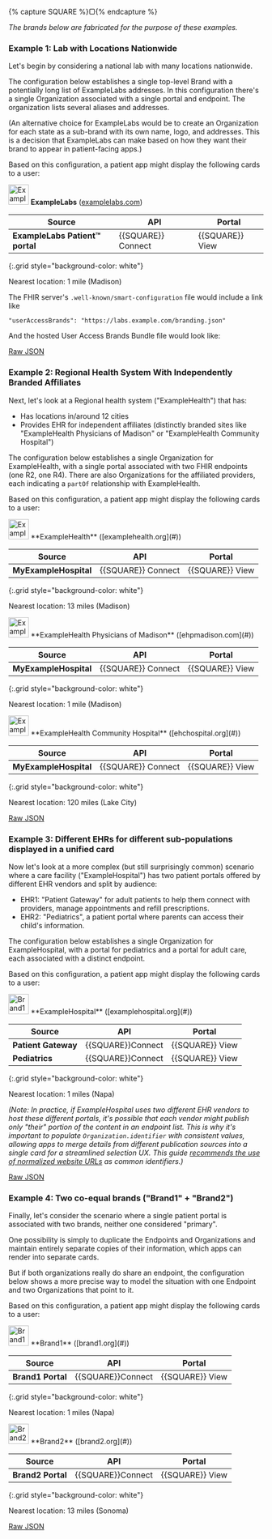 {% capture SQUARE %}<span style="font-size:1em">&#9634;</span>{% endcapture %}

*The brands below are fabricated for the purpose of these examples.*

### Example 1: Lab with Locations Nationwide

Let's begin by considering a national lab with many locations nationwide.

The configuration below establishes a single top-level Brand with a potentially long list of ExampleLabs addresses. In this configuration there's a single Organization associated with a single portal and endpoint. The organization lists several aliases and addresses.

(An alternative choice for ExampleLabs would be to create an Organization for each state as a sub-brand with its own name, logo, and addresses. This is a decision that ExampleLabs can make based on how they want their brand to appear in patient-facing apps.)

Based on this configuration, a patient app might display the following cards to a user:
<div class="bg-info" markdown="1">

<img src="Logo1.png" alt="ExampleLabs" width="40"/> **ExampleLabs** ([examplelabs.com](#))

|Source|API|Portal|
|--|--|--|
|**ExampleLabs Patient™ portal**|{{SQUARE}} Connect|{{SQUARE}} View |
{:.grid style="background-color: white"}

Nearest location: 1 mile (Madison)

</div><!-- info -->

The FHIR server's `.well-known/smart-configuration` file would include a link like

    "userAccessBrands": "https://labs.example.com/branding.json"
    
And the hosted User Access Brands Bundle file would look like:

[Raw JSON](Bundle-example1.json)


### Example 2: Regional Health System With Independently Branded Affiliates

Next, let's look at a Regional health system ("ExampleHealth") that has:

* Has locations in/around 12 cities
* Provides EHR for independent affiliates (distinctly branded sites like "ExampleHealth Physicians of Madison" or "ExampleHealth Community Hospital")

The configuration below establishes a single Organization for ExampleHealth, with a single portal associated with two FHIR endpoints (one R2, one R4). There are also Organizations for the affiliated providers, each indicating a `partOf`  relationship with ExampleHealth.

Based on this configuration, a patient app might display the following cards to a user:

<div class="bg-info" markdown="1">
<img src="Logo2.png" alt="ExampleHealth" width="40"/>  **ExampleHealth** ([examplehealth.org](#))

|Source|API|Portal|
|--|--|--|
|**MyExampleHospital**| {{SQUARE}}  Connect|{{SQUARE}} View |
{:.grid style="background-color: white"}

Nearest location: 13 miles (Madison)
</div><!-- info -->

<div class="bg-info" markdown="1">
<img src="Logo8.png" alt="ExampleHealth Physicians of Madison" width="40"/> **ExampleHealth Physicians of Madison** ([ehpmadison.com](#))

|Source|API|Portal|
|--|--|--|
|**MyExampleHospital**| {{SQUARE}}  Connect|{{SQUARE}} View |
{:.grid style="background-color: white"}

Nearest location: 1 mile (Madison)
</div><!-- info -->

<div class="bg-info" markdown="1">
<img src="Logo5.svg" alt="ExampleHealth Community Hospital" width="40"/>  **ExampleHealth Community Hospital** ([ehchospital.org](#))

|Source|API|Portal|
|--|--|--|
|**MyExampleHospital**| {{SQUARE}}  Connect|{{SQUARE}} View |
{:.grid style="background-color: white"}

Nearest location: 120 miles (Lake City)
</div><!-- info -->

[Raw JSON](Bundle-example2.json)

### Example 3: Different EHRs for different sub-populations displayed in a unified card

Now let's look at a more complex (but still surprisingly common) scenario where a care facility ("ExampleHospital") has two patient portals offered by different EHR vendors and split by audience:

* EHR1: "Patient Gateway" for adult patients to help them connect with providers, manage appointments and refill prescriptions.
* EHR2: "Pediatrics", a patient portal where parents can access their child's information.

The configuration below establishes a single Organization for ExampleHospital, with a portal for pediatrics and a portal for adult care, each associated with a distinct endpoint.

Based on this configuration, a patient app might display the following cards to a user:

<div class="bg-info" markdown="1">
<img src="Logo9.svg" alt="Brand1" width="40"/> **ExampleHospital** ([examplehospital.org](#))

|Source|API|Portal|
|--|--|--|
|**Patient Gateway**|{{SQUARE}}Connect|{{SQUARE}} View|
|**Pediatrics**|{{SQUARE}}Connect|{{SQUARE}} View|
{:.grid style="background-color: white"}

Nearest location: 1 miles (Napa)
</div><!-- info -->


*(Note: In practice, if ExampleHospital uses two different EHR vendors to host these different portals, it's possible that each vendor might publish only "their" portion of the content in an endpoint list. This is why it's important to populate `Organization.identifier` with consistent values, allowing apps to merge details from different publication sources into a single card for a streamlined selection UX. This guide [recommends the use of normalized website URLs](brands.html#consistent-identifiers-for-organizations) as common identifiers.)*


[Raw JSON](Bundle-example3.json)


### Example 4: Two co-equal brands ("Brand1" + "Brand2")

Finally, let's consider the scenario where a single patient portal is associated with two brands, neither one considered "primary".

One possibility is simply to duplicate the Endpoints and Organizations and maintain entirely separate copies of their information, which apps can render into separate cards.

But if both organizations really do share an endpoint, the configuration below shows a more precise way to model the situation with one Endpoint and two Organizations that point to it.

Based on this configuration, a patient app might display the following cards to a user:

<div class="bg-info" markdown="1">
<img src="Logo10.svg" alt="Brand1" width="40"/> **Brand1** ([brand1.org](#))

|Source|API|Portal|
|--|--|--|
|**Brand1 Portal**|{{SQUARE}}Connect|{{SQUARE}} View|
{:.grid style="background-color: white"}

Nearest location: 1 miles (Napa)
</div><!-- info -->

<div class="bg-info" markdown="1">
<img src="Logo11.svg" alt="Brand2" width="40"/> **Brand2** ([brand2.org](#))

|Source|API|Portal|
|--|--|--|
|**Brand2 Portal**|{{SQUARE}}Connect|{{SQUARE}} View|
{:.grid style="background-color: white"}

Nearest location: 13 miles (Sonoma)
</div><!-- info -->


[Raw JSON](Bundle-example4.json)
